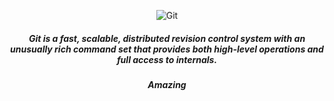 <div align="center">

![Git](https://img.shields.io/badge/git-%23F05033.svg?style=for-the-badge&logo=git&logoColor=white) 

<h5 align="center">Git is a fast, scalable, distributed revision control 
system with an unusually rich command set that provides both high-level 
operations and full access to internals.</h5>
</div>

<h5 align="center">Amazing</h5>
